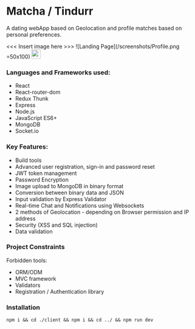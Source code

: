 # Matcha / Tindurr
A dating webApp based on Geolocation and profile matches based on personal preferences. 

<<< Insert image here >>>
![Landing Page](/screenshots/Profile.png =50x100)
<img src="https://github.com/favicon.ico" height="24">
### Languages and Frameworks used:
* React 
* React-router-dom
* Redux Thunk
* Express
* Node.js
* JavaScript ES6+
* MongoDB
* Socket.io  

### Key Features:
* Build tools
* Advanced user registration, sign-in and password reset
* JWT token management
* Password Encryption
* Image upload to MongoDB in binary format
* Conversion between binary data and JSON
* Input validation by Express Validator
* Real-time Chat and Notifications using Websockets
* 2 methods of Geolocation - depending on Browser permission and IP address
* Security (XSS and SQL injection) 
* Data validation

### Project Constraints
Forbidden tools:
* ORM/ODM
* MVC framework
* Validators 
* Registration / Authentication library 

### Installation
```npm i && cd ./client && npm i && cd ../ && npm run dev```
